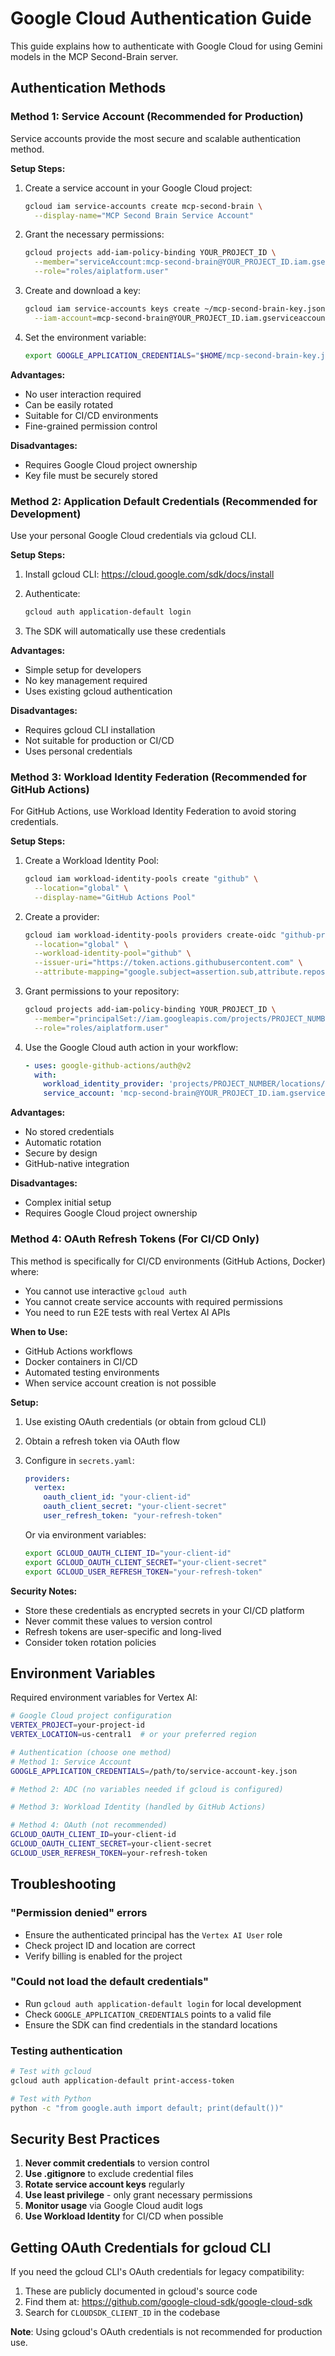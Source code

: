 # Google Cloud Authentication Guide

This guide explains how to authenticate with Google Cloud for using Gemini models in the MCP Second-Brain server.

## Authentication Methods

### Method 1: Service Account (Recommended for Production)

Service accounts provide the most secure and scalable authentication method.

**Setup Steps:**

1. Create a service account in your Google Cloud project:
   ```bash
   gcloud iam service-accounts create mcp-second-brain \
     --display-name="MCP Second Brain Service Account"
   ```

2. Grant the necessary permissions:
   ```bash
   gcloud projects add-iam-policy-binding YOUR_PROJECT_ID \
     --member="serviceAccount:mcp-second-brain@YOUR_PROJECT_ID.iam.gserviceaccount.com" \
     --role="roles/aiplatform.user"
   ```

3. Create and download a key:
   ```bash
   gcloud iam service-accounts keys create ~/mcp-second-brain-key.json \
     --iam-account=mcp-second-brain@YOUR_PROJECT_ID.iam.gserviceaccount.com
   ```

4. Set the environment variable:
   ```bash
   export GOOGLE_APPLICATION_CREDENTIALS="$HOME/mcp-second-brain-key.json"
   ```

**Advantages:**
- No user interaction required
- Can be easily rotated
- Suitable for CI/CD environments
- Fine-grained permission control

**Disadvantages:**
- Requires Google Cloud project ownership
- Key file must be securely stored

### Method 2: Application Default Credentials (Recommended for Development)

Use your personal Google Cloud credentials via gcloud CLI.

**Setup Steps:**

1. Install gcloud CLI: https://cloud.google.com/sdk/docs/install

2. Authenticate:
   ```bash
   gcloud auth application-default login
   ```

3. The SDK will automatically use these credentials

**Advantages:**
- Simple setup for developers
- No key management required
- Uses existing gcloud authentication

**Disadvantages:**
- Requires gcloud CLI installation
- Not suitable for production or CI/CD
- Uses personal credentials

### Method 3: Workload Identity Federation (Recommended for GitHub Actions)

For GitHub Actions, use Workload Identity Federation to avoid storing credentials.

**Setup Steps:**

1. Create a Workload Identity Pool:
   ```bash
   gcloud iam workload-identity-pools create "github" \
     --location="global" \
     --display-name="GitHub Actions Pool"
   ```

2. Create a provider:
   ```bash
   gcloud iam workload-identity-pools providers create-oidc "github-provider" \
     --location="global" \
     --workload-identity-pool="github" \
     --issuer-uri="https://token.actions.githubusercontent.com" \
     --attribute-mapping="google.subject=assertion.sub,attribute.repository=assertion.repository"
   ```

3. Grant permissions to your repository:
   ```bash
   gcloud projects add-iam-policy-binding YOUR_PROJECT_ID \
     --member="principalSet://iam.googleapis.com/projects/PROJECT_NUMBER/locations/global/workloadIdentityPools/github/attribute.repository/YOUR_GITHUB_ORG/YOUR_REPO" \
     --role="roles/aiplatform.user"
   ```

4. Use the Google Cloud auth action in your workflow:
   ```yaml
   - uses: google-github-actions/auth@v2
     with:
       workload_identity_provider: 'projects/PROJECT_NUMBER/locations/global/workloadIdentityPools/github/providers/github-provider'
       service_account: 'mcp-second-brain@YOUR_PROJECT_ID.iam.gserviceaccount.com'
   ```

**Advantages:**
- No stored credentials
- Automatic rotation
- Secure by design
- GitHub-native integration

**Disadvantages:**
- Complex initial setup
- Requires Google Cloud project ownership

### Method 4: OAuth Refresh Tokens (For CI/CD Only)

This method is specifically for CI/CD environments (GitHub Actions, Docker) where:
- You cannot use interactive `gcloud auth` 
- You cannot create service accounts with required permissions
- You need to run E2E tests with real Vertex AI APIs

**When to Use:**
- GitHub Actions workflows
- Docker containers in CI/CD
- Automated testing environments
- When service account creation is not possible

**Setup:**

1. Use existing OAuth credentials (or obtain from gcloud CLI)
2. Obtain a refresh token via OAuth flow
3. Configure in `secrets.yaml`:
   ```yaml
   providers:
     vertex:
       oauth_client_id: "your-client-id"
       oauth_client_secret: "your-client-secret"
       user_refresh_token: "your-refresh-token"
   ```
   
   Or via environment variables:
   ```bash
   export GCLOUD_OAUTH_CLIENT_ID="your-client-id"
   export GCLOUD_OAUTH_CLIENT_SECRET="your-client-secret"
   export GCLOUD_USER_REFRESH_TOKEN="your-refresh-token"
   ```

**Security Notes:**
- Store these credentials as encrypted secrets in your CI/CD platform
- Never commit these values to version control
- Refresh tokens are user-specific and long-lived
- Consider token rotation policies

## Environment Variables

Required environment variables for Vertex AI:

```bash
# Google Cloud project configuration
VERTEX_PROJECT=your-project-id
VERTEX_LOCATION=us-central1  # or your preferred region

# Authentication (choose one method)
# Method 1: Service Account
GOOGLE_APPLICATION_CREDENTIALS=/path/to/service-account-key.json

# Method 2: ADC (no variables needed if gcloud is configured)

# Method 3: Workload Identity (handled by GitHub Actions)

# Method 4: OAuth (not recommended)
GCLOUD_OAUTH_CLIENT_ID=your-client-id
GCLOUD_OAUTH_CLIENT_SECRET=your-client-secret
GCLOUD_USER_REFRESH_TOKEN=your-refresh-token
```

## Troubleshooting

### "Permission denied" errors
- Ensure the authenticated principal has the `Vertex AI User` role
- Check project ID and location are correct
- Verify billing is enabled for the project

### "Could not load the default credentials"
- Run `gcloud auth application-default login` for local development
- Check `GOOGLE_APPLICATION_CREDENTIALS` points to a valid file
- Ensure the SDK can find credentials in the standard locations

### Testing authentication
```bash
# Test with gcloud
gcloud auth application-default print-access-token

# Test with Python
python -c "from google.auth import default; print(default())"
```

## Security Best Practices

1. **Never commit credentials** to version control
2. **Use .gitignore** to exclude credential files
3. **Rotate service account keys** regularly
4. **Use least privilege** - only grant necessary permissions
5. **Monitor usage** via Google Cloud audit logs
6. **Use Workload Identity** for CI/CD when possible

## Getting OAuth Credentials for gcloud CLI

If you need the gcloud CLI's OAuth credentials for legacy compatibility:

1. These are publicly documented in gcloud's source code
2. Find them at: https://github.com/google-cloud-sdk/google-cloud-sdk
3. Search for `CLOUDSDK_CLIENT_ID` in the codebase

**Note**: Using gcloud's OAuth credentials is not recommended for production use.